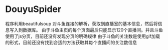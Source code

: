 # DouyuSpider
程序利用beautifulsoup 对斗鱼连接的解析，获取到直播室的基本信息，然后将信息写入到数据库。
由于斗鱼主页的每个页面最后只能显示120个直播间。并且斗鱼使用了js分页，目前还没有发现分页的明确规律
由于斗鱼的关注数是使用gif加载的形式，目前还没有找到合适的方法获取其每个直播间的关注数信息
